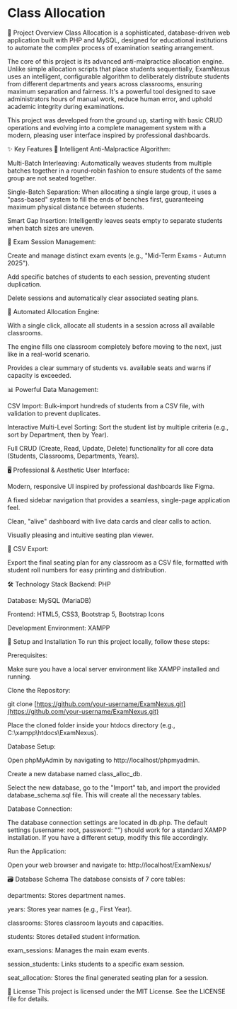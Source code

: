 # Class Allocation

📖 Project Overview
Class Allocation is a sophisticated, database-driven web application built with PHP and MySQL, designed for educational institutions to automate the complex process of examination seating arrangement.

The core of this project is its advanced anti-malpractice allocation engine. Unlike simple allocation scripts that place students sequentially, ExamNexus uses an intelligent, configurable algorithm to deliberately distribute students from different departments and years across classrooms, ensuring maximum separation and fairness. It's a powerful tool designed to save administrators hours of manual work, reduce human error, and uphold academic integrity during examinations.

This project was developed from the ground up, starting with basic CRUD operations and evolving into a complete management system with a modern, pleasing user interface inspired by professional dashboards.

✨ Key Features
🧠 Intelligent Anti-Malpractice Algorithm:

Multi-Batch Interleaving: Automatically weaves students from multiple batches together in a round-robin fashion to ensure students of the same group are not seated together.

Single-Batch Separation: When allocating a single large group, it uses a "pass-based" system to fill the ends of benches first, guaranteeing maximum physical distance between students.

Smart Gap Insertion: Intelligently leaves seats empty to separate students when batch sizes are uneven.

📅 Exam Session Management:

Create and manage distinct exam events (e.g., "Mid-Term Exams - Autumn 2025").

Add specific batches of students to each session, preventing student duplication.

Delete sessions and automatically clear associated seating plans.

🚀 Automated Allocation Engine:

With a single click, allocate all students in a session across all available classrooms.

The engine fills one classroom completely before moving to the next, just like in a real-world scenario.

Provides a clear summary of students vs. available seats and warns if capacity is exceeded.

📊 Powerful Data Management:

CSV Import: Bulk-import hundreds of students from a CSV file, with validation to prevent duplicates.

Interactive Multi-Level Sorting: Sort the student list by multiple criteria (e.g., sort by Department, then by Year).

Full CRUD (Create, Read, Update, Delete) functionality for all core data (Students, Classrooms, Departments, Years).

🖥️ Professional & Aesthetic User Interface:

Modern, responsive UI inspired by professional dashboards like Figma.

A fixed sidebar navigation that provides a seamless, single-page application feel.

Clean, "alive" dashboard with live data cards and clear calls to action.

Visually pleasing and intuitive seating plan viewer.

📄 CSV Export:

Export the final seating plan for any classroom as a CSV file, formatted with student roll numbers for easy printing and distribution.

🛠️ Technology Stack
Backend: PHP

Database: MySQL (MariaDB)

Frontend: HTML5, CSS3, Bootstrap 5, Bootstrap Icons

Development Environment: XAMPP

🚀 Setup and Installation
To run this project locally, follow these steps:

Prerequisites:

Make sure you have a local server environment like XAMPP installed and running.

Clone the Repository:

git clone [https://github.com/your-username/ExamNexus.git](https://github.com/your-username/ExamNexus.git)

Place the cloned folder inside your htdocs directory (e.g., C:\xampp\htdocs\ExamNexus).

Database Setup:

Open phpMyAdmin by navigating to http://localhost/phpmyadmin.

Create a new database named class_alloc_db.

Select the new database, go to the "Import" tab, and import the provided database_schema.sql file. This will create all the necessary tables.

Database Connection:

The database connection settings are located in db.php. The default settings (username: root, password: "") should work for a standard XAMPP installation. If you have a different setup, modify this file accordingly.

Run the Application:

Open your web browser and navigate to: http://localhost/ExamNexus/

🗃️ Database Schema
The database consists of 7 core tables:

departments: Stores department names.

years: Stores year names (e.g., First Year).

classrooms: Stores classroom layouts and capacities.

students: Stores detailed student information.

exam_sessions: Manages the main exam events.

session_students: Links students to a specific exam session.

seat_allocation: Stores the final generated seating plan for a session.

📄 License
This project is licensed under the MIT License. See the LICENSE file for details.
